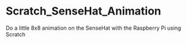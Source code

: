 # Scratch_SenseHat_Animation
Do a little 8x8 animation on the SenseHat with the Raspberry Pi using Scratch
